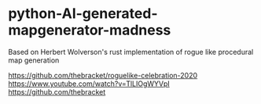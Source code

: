 # python-AI-generated-mapgenerator-madness

Based on Herbert Wolverson's rust implementation of rogue like procedural map generation

https://github.com/thebracket/roguelike-celebration-2020
https://www.youtube.com/watch?v=TlLIOgWYVpI
https://github.com/thebracket
